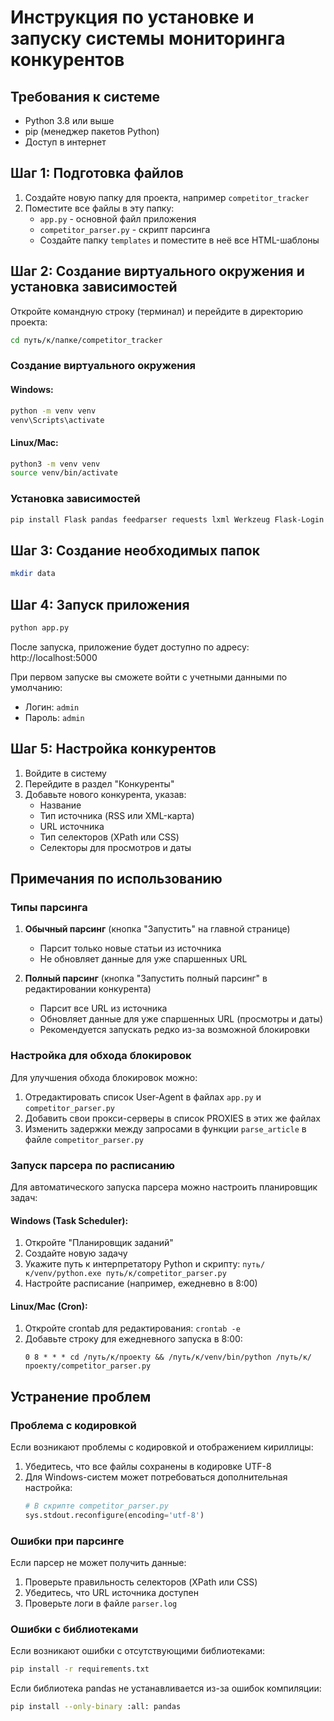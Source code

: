 # Инструкция по установке и запуску системы мониторинга конкурентов

## Требования к системе
- Python 3.8 или выше
- pip (менеджер пакетов Python)
- Доступ в интернет

## Шаг 1: Подготовка файлов

1. Создайте новую папку для проекта, например `competitor_tracker`
2. Поместите все файлы в эту папку:
   - `app.py` - основной файл приложения
   - `competitor_parser.py` - скрипт парсинга
   - Создайте папку `templates` и поместите в неё все HTML-шаблоны

## Шаг 2: Создание виртуального окружения и установка зависимостей

Откройте командную строку (терминал) и перейдите в директорию проекта:

```bash
cd путь/к/папке/competitor_tracker
```

### Создание виртуального окружения

#### Windows:
```bash
python -m venv venv
venv\Scripts\activate
```

#### Linux/Mac:
```bash
python3 -m venv venv
source venv/bin/activate
```

### Установка зависимостей

```bash
pip install Flask pandas feedparser requests lxml Werkzeug Flask-Login Flask-SocketIO plotly cssselect fake-useragent
```

## Шаг 3: Создание необходимых папок

```bash
mkdir data
```

## Шаг 4: Запуск приложения

```bash
python app.py
```

После запуска, приложение будет доступно по адресу: http://localhost:5000

При первом запуске вы сможете войти с учетными данными по умолчанию:
- Логин: `admin`
- Пароль: `admin`

## Шаг 5: Настройка конкурентов

1. Войдите в систему
2. Перейдите в раздел "Конкуренты"
3. Добавьте нового конкурента, указав:
   - Название
   - Тип источника (RSS или XML-карта)
   - URL источника
   - Тип селекторов (XPath или CSS)
   - Селекторы для просмотров и даты

## Примечания по использованию

### Типы парсинга

1. **Обычный парсинг** (кнопка "Запустить" на главной странице)
   - Парсит только новые статьи из источника
   - Не обновляет данные для уже спаршенных URL

2. **Полный парсинг** (кнопка "Запустить полный парсинг" в редактировании конкурента)
   - Парсит все URL из источника
   - Обновляет данные для уже спаршенных URL (просмотры и даты)
   - Рекомендуется запускать редко из-за возможной блокировки

### Настройка для обхода блокировок

Для улучшения обхода блокировок можно:

1. Отредактировать список User-Agent в файлах `app.py` и `competitor_parser.py`
2. Добавить свои прокси-серверы в список PROXIES в этих же файлах
3. Изменить задержки между запросами в функции `parse_article` в файле `competitor_parser.py`

### Запуск парсера по расписанию

Для автоматического запуска парсера можно настроить планировщик задач:

#### Windows (Task Scheduler):
1. Откройте "Планировщик заданий"
2. Создайте новую задачу
3. Укажите путь к интерпретатору Python и скрипту: `путь/к/venv/python.exe путь/к/competitor_parser.py`
4. Настройте расписание (например, ежедневно в 8:00)

#### Linux/Mac (Cron):
1. Откройте crontab для редактирования: `crontab -e`
2. Добавьте строку для ежедневного запуска в 8:00:
   ```
   0 8 * * * cd /путь/к/проекту && /путь/к/venv/bin/python /путь/к/проекту/competitor_parser.py
   ```

## Устранение проблем

### Проблема с кодировкой

Если возникают проблемы с кодировкой и отображением кириллицы:

1. Убедитесь, что все файлы сохранены в кодировке UTF-8
2. Для Windows-систем может потребоваться дополнительная настройка:
   ```python
   # В скрипте competitor_parser.py
   sys.stdout.reconfigure(encoding='utf-8')
   ```

### Ошибки при парсинге

Если парсер не может получить данные:

1. Проверьте правильность селекторов (XPath или CSS)
2. Убедитесь, что URL источника доступен
3. Проверьте логи в файле `parser.log`

### Ошибки с библиотеками

Если возникают ошибки с отсутствующими библиотеками:

```bash
pip install -r requirements.txt
```

Если библиотека pandas не устанавливается из-за ошибок компиляции:

```bash
pip install --only-binary :all: pandas
```
